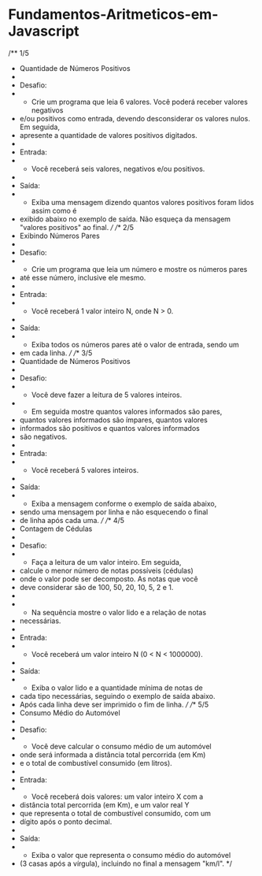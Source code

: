 # Fundamentos-Aritmeticos-em-Javascript
 /**  1/5
 * Quantidade de Números Positivos
 * 
 * Desafio:
 * - Crie um programa que leia 6 valores. Você poderá receber valores negativos 
 * e/ou positivos como entrada, devendo desconsiderar os valores nulos. Em seguida, 
 * apresente a quantidade de valores positivos digitados.
 * 
 * Entrada:
 * - Você receberá seis valores, negativos e/ou positivos.
 * 
 * Saída:
 * - Exiba uma mensagem dizendo quantos valores positivos foram lidos assim como é 
 * exibido abaixo no exemplo de saída. Não esqueça da mensagem "valores positivos" ao final.
 */
 /** 2/5
 * Exibindo Números Pares
 * 
 * Desafio:
 * - Crie um programa que leia um número e mostre os números pares 
 * até esse número, inclusive ele mesmo.
 * 
 * Entrada:
 * - Você receberá 1 valor inteiro N, onde N > 0.
 * 
 * Saída:
 * - Exiba todos os números pares até o valor de entrada, sendo um 
 * em cada linha. 
 */
 /** 3/5 
 * Quantidade de Números Positivos
 * 
 * Desafio:
 * - Você deve fazer a leitura de 5 valores inteiros. 
 * - Em seguida mostre quantos valores informados são pares, 
 * quantos valores informados são ímpares, quantos valores 
 * informados são positivos e quantos valores informados 
 * são negativos.
 * 
 * Entrada:
 * - Você receberá 5 valores inteiros.
 * 
 * Saída:
 * - Exiba a mensagem conforme o exemplo de saída abaixo, 
 * sendo uma mensagem por linha e não esquecendo o final 
 * de linha após cada uma.
 */
 /** 4/5
 * Contagem de Cédulas
 * 
 * Desafio:
 * - Faça a leitura de um valor inteiro. Em seguida, 
 * calcule o menor número de notas possíveis (cédulas) 
 * onde o valor pode ser decomposto. As notas que você 
 * deve considerar são de 100, 50, 20, 10, 5, 2 e 1. 
 * 
 * - Na sequência mostre o valor lido e a relação de notas 
 * necessárias.
 * 
 * Entrada:
 * - Você receberá um valor inteiro N (0 < N < 1000000).
 * 
 * Saída:
 * - Exiba o valor lido e a quantidade mínima de notas de 
 * cada tipo necessárias, seguindo o exemplo de saída abaixo. 
 * Após cada linha deve ser imprimido o fim de linha.
 */
 /**  5/5
 * Consumo Médio do Automóvel
 * 
 * Desafio:
 * - Você deve calcular o consumo médio de um automóvel 
 * onde será informada a distância total percorrida (em Km) 
 * e o total de combustível consumido (em litros).
 * 
 * Entrada:
 * - Você receberá dois valores: um valor inteiro X com a 
 * distância total percorrida (em Km), e um valor real Y 
 * que representa o total de combustível consumido, com um 
 * dígito após o ponto decimal.
 * 
 * Saída:
 * - Exiba o valor que representa o consumo médio do automóvel 
 * (3 casas após a vírgula), incluindo no final a mensagem "km/l".
 */
